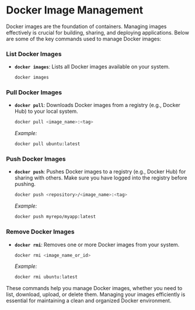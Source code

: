 # Docker Image Management

Docker images are the foundation of containers. Managing images effectively is crucial for building, sharing, and deploying applications. Below are some of the key commands used to manage Docker images:

### List Docker Images

- **`docker images`**: Lists all Docker images available on your system.

  ```bash
  docker images
  ```

### Pull Docker Images

- **`docker pull`**: Downloads Docker images from a registry (e.g., Docker Hub) to your local system.

  ```bash
  docker pull <image_name>:<tag>
  ```

  *Example:*

  ```bash
  docker pull ubuntu:latest
  ```

### Push Docker Images

- **`docker push`**: Pushes Docker images to a registry (e.g., Docker Hub) for sharing with others. Make sure you have logged into the registry before pushing.

  ```bash
  docker push <repository>/<image_name>:<tag>
  ```

  *Example:*

  ```bash
  docker push myrepo/myapp:latest
  ```

### Remove Docker Images

- **`docker rmi`**: Removes one or more Docker images from your system.

  ```bash
  docker rmi <image_name_or_id>
  ```

  *Example:*

  ```bash
  docker rmi ubuntu:latest
  ```

These commands help you manage Docker images, whether you need to list, download, upload, or delete them. Managing your images efficiently is essential for maintaining a clean and organized Docker environment.